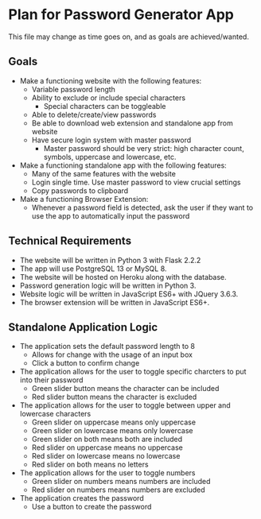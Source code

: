# Plan for Password Generator App
This file may change as time goes on, and as goals are achieved/wanted.
## Goals
- Make a functioning website with the following features:
    - Variable password length
    - Ability to exclude or include special characters
        - Special characters can be toggleable
    - Able to delete/create/view passwords
    - Be able to download web extension and standalone app from website
    - Have secure login system with master password
        - Master password should be very strict: high character count, symbols, uppercase and lowercase, etc.
- Make a functioning standalone app with the following features:
    - Many of the same features with the website
    - Login single time. Use master password to view crucial settings
    - Copy passwords to clipboard
- Make a functioning Browser Extension:
    - Whenever a password field is detected, ask the user if they want to use the app to automatically input the password


## Technical Requirements
- The website will be written in Python 3 with Flask 2.2.2
- The app will use PostgreSQL 13 or MySQL 8. 
- The website will be hosted on Heroku along with the database.
- Password generation logic will be written in Python 3.
- Website logic will be written in JavaScript ES6+ with JQuery 3.6.3.
- The browser extension will be written in JavaScript ES6+.

## Standalone Application Logic
- The application sets the default password length to 8
    - Allows for change with the usage of an input box
    - Click a button to confirm change
- The application allows for the user to toggle specific charcters to put into their password 
    - Green slider button means the character can be included
    - Red slider button means the character is excluded
- The application allows for the user to toggle between upper and lowercase characters
    - Green slider on uppercase means only uppercase
    - Green slider on lowercase means only lowercase
    - Green slider on both means both are included
    - Red slider on uppercase means no uppercase
    - Red slider on lowercase means no lowercase
    - Red slider on both means no letters
- The application allows for the user to toggle numbers
    - Green slider on numbers means numbers are included
    - Red slider on numbers means numbers are excluded
- The application creates the password
    - Use a button to create the password

